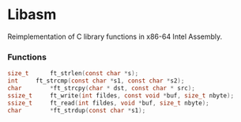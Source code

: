 # Libasm

Reimplementation of C library functions in x86-64 Intel Assembly.

### Functions
```C
size_t	  	ft_strlen(const char *s);
int		ft_strcmp(const char *s1, const char *s2);
char		*ft_strcpy(char * dst, const char * src);
ssize_t		ft_write(int fildes, const void *buf, size_t nbyte);
ssize_t		ft_read(int fildes, void *buf, size_t nbyte);
char		*ft_strdup(const char *s1);
```
